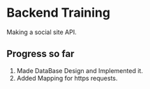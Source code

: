 # Backend Training
Making a social site API.

## Progress so far
 1. Made DataBase Design and Implemented it.
 2. Added Mapping for https requests.
